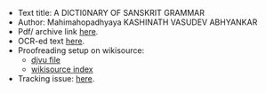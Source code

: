 * Text title: A DICTI0NARY OF SANSKRIT GRAMMAR
* Author:  Mahimahopadhyaya KASHINATH VASUDEV ABHYANKAR
* Pdf/ archive link [here](https://archive.org/stream/ADictionaryOfSanskritGrammarByMahamahopadhyayaKashinathVasudevAbhyankar/DictionaryOfSanskritGrammar_abhyankar#page/n0/mode/2up).
* OCR-ed text [here](https://raw.githubusercontent.com/sanskrit-coders/sanskrit-ocr-r0/master/vaak/vyAkaraNam/abhyankar-grammar/abhyankar-grammar-gocr.txt).
* Proofreading setup on wikisource:
  * [djvu file](https://commons.wikimedia.org/wiki/File:ADictionaryOfSanskritGrammarByMahamahopadhyayaKashinathVasudevAbhyankar.djvu)
  * [wikisource index](https://sa.wikisource.org/wiki/%E0%A4%85%E0%A4%A8%E0%A5%81%E0%A4%95%E0%A5%8D%E0%A4%B0%E0%A4%AE%E0%A4%A3%E0%A4%BF%E0%A4%95%E0%A4%BE:ADictionaryOfSanskritGrammarByMahamahopadhyayaKashinathVasudevAbhyankar.djvu)
* Tracking issue: [here](https://github.com/sanskrit-coders/sanskrit-ocr-r0/issues/1).